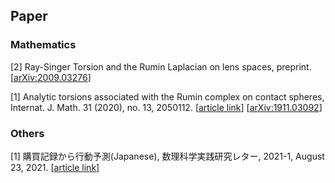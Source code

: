 ## Paper

### Mathematics

[2] Ray-Singer Torsion and the Rumin Laplacian on lens spaces, preprint.
[[arXiv:2009.03276](https://arxiv.org/abs/2009.03276)]

[1] Analytic torsions associated with the Rumin complex on contact spheres, Internat. J. Math. 31 (2020), no. 13, 2050112.
[[article link](https://www.worldscientific.com/doi/10.1142/S0129167X20501128)]
[[arXiv:1911.03092](https://arxiv.org/abs/1911.03092)]

### Others

[1] 購買記録から行動予測(Japanese), 数理科学実践研究レター, 2021-1, August 23, 2021.
[[article link](https://www.ms.u-tokyo.ac.jp/lmsr/pdf/2021-1.pdf)]
